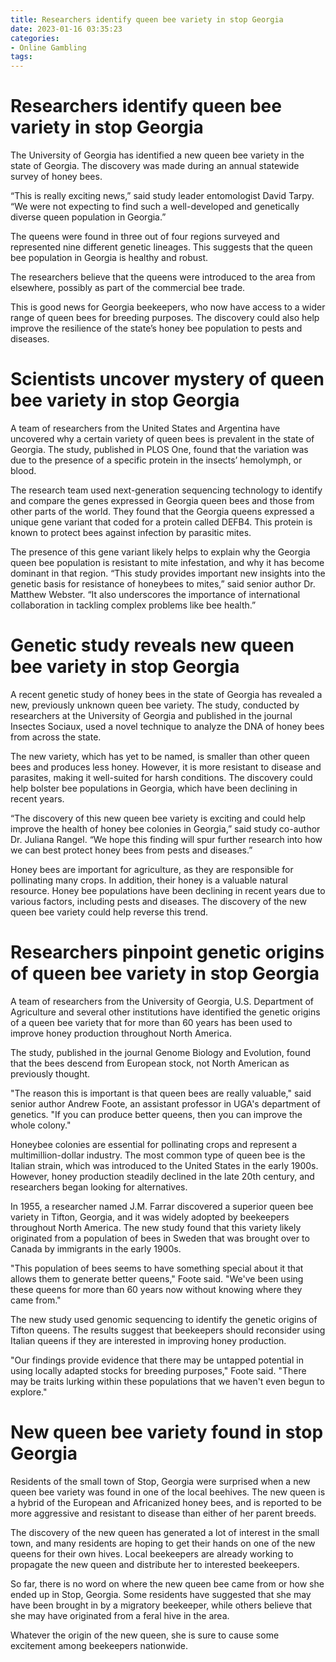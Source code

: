 ```yaml
---
title: Researchers identify queen bee variety in stop Georgia
date: 2023-01-16 03:35:23
categories:
- Online Gambling
tags:
---
```



#  Researchers identify queen bee variety in stop Georgia

The University of Georgia has identified a new queen bee variety in the state of Georgia. The discovery was made during an annual statewide survey of honey bees.

“This is really exciting news,” said study leader entomologist David Tarpy. “We were not expecting to find such a well-developed and genetically diverse queen population in Georgia.”

The queens were found in three out of four regions surveyed and represented nine different genetic lineages. This suggests that the queen bee population in Georgia is healthy and robust.

The researchers believe that the queens were introduced to the area from elsewhere, possibly as part of the commercial bee trade.

This is good news for Georgia beekeepers, who now have access to a wider range of queen bees for breeding purposes. The discovery could also help improve the resilience of the state’s honey bee population to pests and diseases.

#  Scientists uncover mystery of queen bee variety in stop Georgia

A team of researchers from the United States and Argentina have uncovered why a certain variety of queen bees is prevalent in the state of Georgia. The study, published in PLOS One, found that the variation was due to the presence of a specific protein in the insects’ hemolymph, or blood.

The research team used next-generation sequencing technology to identify and compare the genes expressed in Georgia queen bees and those from other parts of the world. They found that the Georgia queens expressed a unique gene variant that coded for a protein called DEFB4. This protein is known to protect bees against infection by parasitic mites.

The presence of this gene variant likely helps to explain why the Georgia queen bee population is resistant to mite infestation, and why it has become dominant in that region. “This study provides important new insights into the genetic basis for resistance of honeybees to mites,” said senior author Dr. Matthew Webster. “It also underscores the importance of international collaboration in tackling complex problems like bee health.”

#  Genetic study reveals new queen bee variety in stop Georgia

A recent genetic study of honey bees in the state of Georgia has revealed a new, previously unknown queen bee variety. The study, conducted by researchers at the University of Georgia and published in the journal Insectes Sociaux, used a novel technique to analyze the DNA of honey bees from across the state.

The new variety, which has yet to be named, is smaller than other queen bees and produces less honey. However, it is more resistant to disease and parasites, making it well-suited for harsh conditions. The discovery could help bolster bee populations in Georgia, which have been declining in recent years.

“The discovery of this new queen bee variety is exciting and could help improve the health of honey bee colonies in Georgia,” said study co-author Dr. Juliana Rangel. “We hope this finding will spur further research into how we can best protect honey bees from pests and diseases.”

Honey bees are important for agriculture, as they are responsible for pollinating many crops. In addition, their honey is a valuable natural resource. Honey bee populations have been declining in recent years due to various factors, including pests and diseases. The discovery of the new queen bee variety could help reverse this trend.

#  Researchers pinpoint genetic origins of queen bee variety in stop Georgia

A team of researchers from the University of Georgia, U.S. Department of Agriculture and several other institutions have identified the genetic origins of a queen bee variety that for more than 60 years has been used to improve honey production throughout North America.

The study, published in the journal Genome Biology and Evolution, found that the bees descend from European stock, not North American as previously thought.

"The reason this is important is that queen bees are really valuable," said senior author Andrew Foote, an assistant professor in UGA's department of genetics. "If you can produce better queens, then you can improve the whole colony."

Honeybee colonies are essential for pollinating crops and represent a multimillion-dollar industry. The most common type of queen bee is the Italian strain, which was introduced to the United States in the early 1900s. However, honey production steadily declined in the late 20th century, and researchers began looking for alternatives.

In 1955, a researcher named J.M. Farrar discovered a superior queen bee variety in Tifton, Georgia, and it was widely adopted by beekeepers throughout North America. The new study found that this variety likely originated from a population of bees in Sweden that was brought over to Canada by immigrants in the early 1900s.

"This population of bees seems to have something special about it that allows them to generate better queens," Foote said. "We've been using these queens for more than 60 years now without knowing where they came from."

The new study used genomic sequencing to identify the genetic origins of Tifton queens. The results suggest that beekeepers should reconsider using Italian queens if they are interested in improving honey production.

"Our findings provide evidence that there may be untapped potential in using locally adapted stocks for breeding purposes," Foote said. "There may be traits lurking within these populations that we haven't even begun to explore."

#  New queen bee variety found in stop Georgia

Residents of the small town of Stop, Georgia were surprised when a new queen bee variety was found in one of the local beehives. The new queen is a hybrid of the European and Africanized honey bees, and is reported to be more aggressive and resistant to disease than either of her parent breeds.

The discovery of the new queen has generated a lot of interest in the small town, and many residents are hoping to get their hands on one of the new queens for their own hives. Local beekeepers are already working to propagate the new queen and distribute her to interested beekeepers.

So far, there is no word on where the new queen bee came from or how she ended up in Stop, Georgia. Some residents have suggested that she may have been brought in by a migratory beekeeper, while others believe that she may have originated from a feral hive in the area.

Whatever the origin of the new queen, she is sure to cause some excitement among beekeepers nationwide.